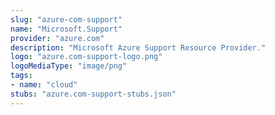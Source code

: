 ```yaml
---
slug: "azure-com-support"
name: "Microsoft.Support"
provider: "azure.com"
description: "Microsoft Azure Support Resource Provider."
logo: "azure.com-support-logo.png"
logoMediaType: "image/png"
tags:
- name: "cloud"
stubs: "azure.com-support-stubs.json"
---
```

